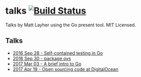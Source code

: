 talks [![Build Status](https://travis-ci.org/mdlayher/talks.svg?branch=master)](https://travis-ci.org/mdlayher/talks)
=====

Talks by Matt Layher using the Go present tool.  MIT Licensed.

Talks
-----
- [2016 Sep 28 - Self-contained testing in Go](http://go-talks.appspot.com/github.com/mdlayher/talks/self-contained-testing-in-go.slide)
- [2016 Sep 30 - package ovs](http://go-talks.appspot.com/github.com/mdlayher/talks/package-ovs.slide)
- [2017 Mar 03 - A brief intro to Go](http://go-talks.appspot.com/github.com/mdlayher/talks/a-brief-intro-to-go.slide)
- [2017 Apr 19 - Open sourcing code at DigitalOcean](http://go-talks.appspot.com/github.com/mdlayher/talks/open-sourcing-code-at-digitalocean.slide)
